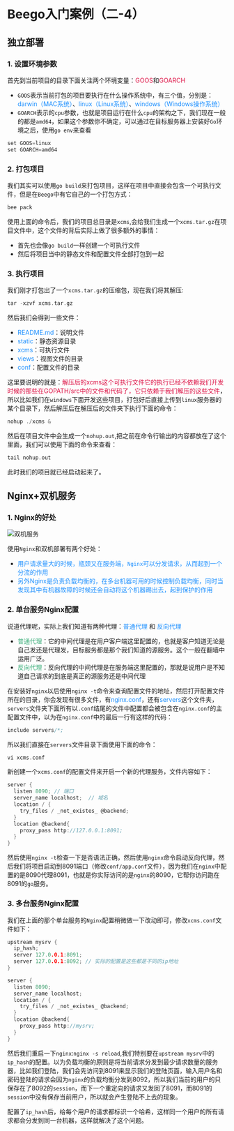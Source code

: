 # Beego入门案例（二-4）

## 独立部署
### 1. 设置环境参数
首先到当前项目的目录下面关注两个环境变量：<font color=#DD1144>GOOS</font>和<font color=#DD1144>GOARCH</font>
+ `GOOS`表示当前打包的项目要执行在什么操作系统中，有三个值，分别是：<font color=#1E90FF>darwin（MAC系统）</font>、<font color=#1E90FF>linux（Linux系统）</font>、<font color=#1E90FF>windows（Windows操作系统）</font>
+ `GOARCH`表示的`cpu`参数，也就是项目运行在什么`cpu`的架构之下，我们现在一般的都是`amd64`，如果这个参数你不确定，可以通过在目标服务器上安装好`Go`环境之后，使用`go env`来查看
```go
set GOOS=linux
set GOARCH=amd64
```

### 2. 打包项目
我们其实可以使用`go build`来打包项目，这样在项目中直接会包含一个可执行文件，但是在`Beego`中有它自己的一个打包方式：
```go
bee pack
```
使用上面的命令后，我们的项目总目录是`xcms`,会给我们生成一个`xcms.tar.gz`在项目文件中，这个文件的背后实际上做了很多额外的事情：
+ 首先也会像`go build`一样创建一个可执行文件
+ 然后将项目当中的静态文件和配置文件全部打包到一起

### 3. 执行项目
我们刚才打包出了一个`xcms.tar.gz`的压缩包，现在我们将其解压:
```go
tar -xzvf xcms.tar.gz
```
然后我们会得到一些文件：
+ <font color=#1E90FF>README.md</font>：说明文件
+ <font color=#1E90FF>static</font>：静态资源目录
+ <font color=#1E90FF>xcms</font>：可执行文件
+ <font color=#1E90FF>views</font>：视图文件的目录
+ <font color=#1E90FF>conf</font>：配置文件的目录

这里要说明的就是：<font color=#DD1144>解压后的xcms这个可执行文件它的执行已经不依赖我们开发时候的那些在GOPATH/src中的文件和代码了，它只依赖于我们解压的这些文件</font>，所以比如我们在`windows`下面开发这些项目，打包好后直接上传到`linux`服务器的某个目录下，然后解压后在解压后的文件夹下执行下面的命令：
```go
nohup ./xcms &
```

然后在项目文件中会生成一个`nohup.out`,把之前在命令行输出的内容都放在了这个里面，我们可以使用下面的命令来查看：
```go
tail nohup.out
```
此时我们的项目就已经启动起来了。

## Nginx+双机服务
### 1. Nginx的好处
<img :src="$withBase('/beego_one_nginxgo.png')" alt="双机服务">

使用`Nginx`和双机部署有两个好处：
+ <font color=#1E90FF>用户请求量大的时候，瓶颈又在服务端，`Nginx`可以分发请求，从而起到一个分流的作用</font>
+ <font color=#1E90FF>另外Nginx是负责负载均衡的，在多台机器可用的时候控制负载均衡，同时当发现其中有机器故障的时候还会自动将这个机器踢出去，起到保护的作用</font>

### 2. 单台服务Nginx配置
说道代理呢，实际上我们知道有两种代理：<font color=#1E90FF>普通代理</font> 和 <font color=#1E90FF>反向代理</font>
+ <font color=#3eaf7c>普通代理</font>：它的中间代理是在用户客户端这里配置的，也就是客户知道无论是自己发还是代理发，目标服务都是那个我们知道的源服务。这个一般在翻墙中运用广泛。
+ <font color=#3eaf7c>反向代理</font>：反向代理的中间代理是在服务端这里配置的，那就是说用户是不知道自己请求的到底是真正的源服务还是中间代理

在安装好`nginx`以后使用`nginx -t`命令来查询配置文件的地址，然后打开配置文件所在的目录，你会发现有很多文件，有<font color=#1E90FF>nginx.conf</font>，还有<font color=#1E90FF>servers</font>这个文件夹，`servers`文件夹下面所有以`.conf`结尾的文件中配置都会被包含在`nginx.conf`的主配置文件中，以为在`nginx.conf`中的最后一行有这样的代码：
```go
include servers/*;
```

所以我们直接在`servers`文件目录下面使用下面的命令：
```go
vi xcms.conf
```
新创建一个`xcms.conf`的配置文件来开启一个新的代理服务，文件内容如下：
```go
server {
  listen 8090; // 端口
  server_name localhost;  // 域名
  location / {
    try_files / _not_existes_ @backend;
  }
  location @backend{
    proxy_pass http://127.0.0.1:8091;
  }
}
```
然后使用`nginx -t`检查一下是否语法正确，然后使用`nginx`命令启动反向代理，然后我们将项目启动到8091端口（修改`conf/app.conf`文件），因为我们在`nginx`中配置的是8090代理8091，也就是你实际访问的是`nginx`的8090，它帮你访问跑在8091的`go`服务。

### 3. 多台服务Nginx配置
我们在上面的那个单台服务的`Nginx`配置稍微做一下改动即可，修改`xcms.conf`文件如下：
```go
upstream mysrv {
  ip_hash;
  server 127.0.0.1:8091;  
  server 127.0.0.1:8092; // 实际的配置是这些都是不同的ip地址
}

server {
  listen 8090;
  server_name localhost;
  location / {
    try_files / _not_existes_ @backend;
  }
  location @backend{
    proxy_pass http://mysrv;
  }
}
```
然后我们重启一下`nginx`:`nginx -s reload`,我们特别要在`upstream mysrv`中的`ip_hash`的配置。以为负载均衡的原则是将当前请求分发到最少请求数量的服务器，比如我们登陆，我们会先访问到8091来显示我们的登陆页面，输入用户名和密码登陆的请求会因为`nginx`的负载均衡分发到8092，所以我们当前的用户的只保存在了8092的`session`，而下一个重定向的请求又发回了8091，而8091的`session`中没有保存当前用户，所以就会产生登陆不上去的现象。

配置了`ip_hash`后，给每个用户的请求都标识一个哈希，这样同一个用户的所有请求都会分发到同一台机器，这样就解决了这个问题。